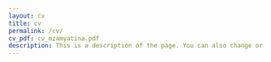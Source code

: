 ```yaml
---
layout: cv
title: cv
permalink: /cv/
cv_pdf: cv_mzamyatina.pdf
description: This is a description of the page. You can also change or remove the top pdf download button.
---
```

